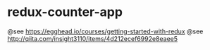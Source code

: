 # redux-counter-app

@see https://egghead.io/courses/getting-started-with-redux
@see http://qiita.com/insight3110/items/4d212ecef6992e8eaee5

